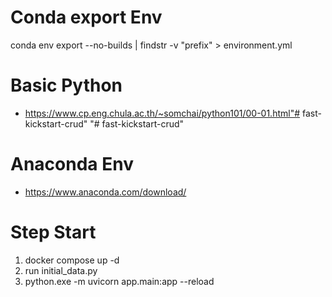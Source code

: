 # Conda export Env

conda env export --no-builds | findstr -v "prefix" > environment.yml

# Basic Python

- https://www.cp.eng.chula.ac.th/~somchai/python101/00-01.html"# fast-kickstart-crud"
  "# fast-kickstart-crud"
# Anaconda Env
- https://www.anaconda.com/download/
# Step Start
1. docker compose up -d
2. run initial_data.py
3. python.exe -m uvicorn app.main:app --reload 